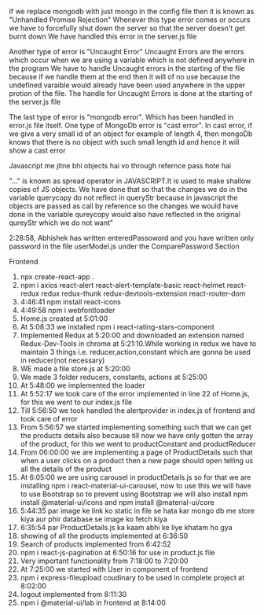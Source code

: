 If we replace mongodb with just mongo in the config file then it is known as "Unhandled Promise Rejection"
Whenever this type error comes or occurs we have to forcefully shut down the server so that the server doesn't get burnt down
We have handled this error in the server.js file

Another type of error is "Uncaught Error"
Uncaught Errors are the errors which occur when we are using a variable which is not defined anywhere in the program
We have to handle Uncaught errors in the starting of the file because if we handle them at the end then it will of no use because the undefined varaible would already have been used anywhere in the upper protion of the file. 
The handle for Uncaught Errors is done at the starting of the server.js file

The last type of error is "mongodb error". Which has been handled in error.js file itself.
One type of MongoDb error is "cast error". In cast error, if we give a very small id of an object for example of length 4, then mongoDb knows that there is no object with such small length id and hence it will show a cast error

Javascript me jitne bhi objects hai vo through refernce pass hote hai

"..." is known as spread operator in JAVASCRIPT.It is used to make shallow copies of JS objects. We have done that so that the changes we do in the variable querycopy do not reflect in queryStr because in javascript the objects are passed as call by reference so the changes we would have done in the variable qureycopy would also have reflected in the original qureyStr which we do not want"

2:28:58, Abhishek has written enteredPassoword and you have written only password in the file userModel.js under the ComparePassword Section


Frontend

1. npx create-react-app .
2. npm i axios react-alert react-alert-template-basic react-helmet react-redux redux redux-thunk redux-devtools-extension react-router-dom
3. 4:46:41 npm install react-icons
4. 4:49:58 npm i webfontloader
5. Home.js created at 5:01:00
6. At 5:08:33 we installed npm i react-rating-stars-component 
7. Implemented Redux at 5:20:00 and downloaded an extension named Redux-Dev-Tools in chrome at 5:21:10.While working in redux we have to maintain 3 things i.e. reducer,action,constant which are gonna be used in reducer(not necessary)
8. WE made a file store.js at 5:20:00
9. We made 3 folder reducers, constants, actions at 5:25:00
10. At 5:48:00 we implemented the loader 
11. At 5:52:17 we took care of the error implemented in line 22 of Home.js, for this we went to our index.js file
12. Till 5:56:50 we took handled the alertprovider in index.js of frontend and took care of error
13. From 5:56:57 we started implementing something such that we can get the products details also because till now we have only gotten the array of the product, for this we went to productConstant and productReducer
14. From 06:00:00 we are implementing a page of ProductDetails such that when a user clicks on a product then a new page should open telling us all the details of the product
15. At 6:05:00 we are using carousel in productDetails.js so for that we are installing npm i react-material-ui-carousel, now to use this we will have to use Bootstrap so to prevent using Bootstrap we will also install npm install @material-ui/icons and npm install @material-ui/core
16. 5:44:35 par image ke link ko static in file se hata kar mongo db me store kiya aur phir database se image ko fetch kiya
17. 6:35:54 par ProductDetails.js ka kaam abhi ke liye khatam ho gya
17. showing of all the products implemented at 6:36:50
18. Search of products implemented from 6:42:52
19. npm i react-js-pagination at 6:50:16 for use in product.js file
20. Very important functionality from 7:18:00 to 7:20:00 
21. At 7:25:00 we started with User in component of frontend
22. npm i express-fileupload coudinary to be used in complete project at 8:02:00
23. logout implemented from 8:11:30 
24. npm i @material-ui/lab in frontend at 8:14:00

